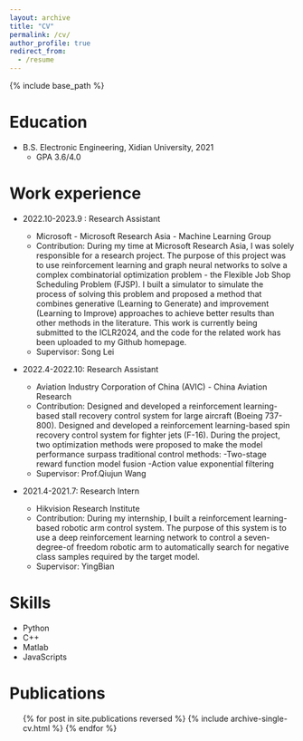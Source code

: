 ```yaml
---
layout: archive
title: "CV"
permalink: /cv/
author_profile: true
redirect_from:
  - /resume
---
```


{% include base_path %}

Education
======

* B.S. Electronic Engineering, Xidian University, 2021
  * GPA 3.6/4.0


Work experience
======

* 2022.10-2023.9 : Research Assistant
    * Microsoft - Microsoft Research Asia - Machine Learning Group
    * Contribution: During my time at Microsoft Research Asia, I was solely responsible for a research project. The
      purpose of this project was to use reinforcement learning and graph neural networks to solve a
      complex combinatorial optimization problem - the Flexible Job Shop Scheduling Problem (FJSP). I
      built a simulator to simulate the process of solving this problem and proposed a method that
      combines generative (Learning to Generate) and improvement (Learning to Improve) approaches to
      achieve better results than other methods in the literature. This work is currently being submitted to the ICLR2024, and the
      code for the related work has been uploaded to my Github homepage.
    * Supervisor: Song Lei

* 2022.4-2022.10: Research Assistant
    * Aviation Industry Corporation of China (AVIC) - China Aviation Research
    * Contribution: Designed and developed a reinforcement learning-based stall recovery control system for large
      aircraft (Boeing 737-800).
      Designed and developed a reinforcement learning-based spin recovery control system for fighter
      jets (F-16).
      During the project, two optimization methods were proposed to make the model performance
      surpass traditional control methods:
      -Two-stage reward function model fusion
      -Action value exponential filtering
    * Supervisor: Prof.Qiujun Wang

* 2021.4-2021.7: Research Intern
    * Hikvision Research Institute
    * Contribution: During my internship, I built a reinforcement learning-based robotic arm control system. The
      purpose of this system is to use a deep reinforcement learning network to control a seven-degree-of freedom
      robotic arm to automatically search for negative class samples required by the target model.
    * Supervisor: YingBian

Skills
======

* Python
* C++
* Matlab
* JavaScripts

Publications
======
  <ul>{% for post in site.publications reversed %}
    {% include archive-single-cv.html %}
  {% endfor %}</ul>
